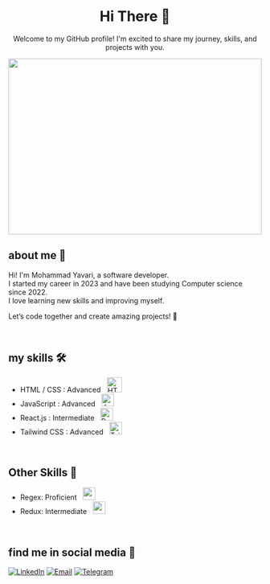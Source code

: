 <h1 align="center">Hi There 👋</h1>
<p align="center">
  Welcome to my GitHub profile! I'm excited to share my journey, skills, and projects with you.
</p>

<img height="350px" width="100%" src="https://cdn-images-1.medium.com/max/859/1*IRFhWNqusUWbTsB1hQXhrQ.gif" alt="">


## about me 📌
Hi! I'm Mohammad Yavari, a software developer. <br>
I started my career in 2023 and have been studying Computer science since 2022. <br>
I love learning new skills and improving myself. 

Let’s code together and create amazing projects! 🌟

<br>

## my skills 🛠️
<ul>
  <li>HTML / CSS : Advanced &nbsp; <img src="https://skillicons.dev/icons?i=html,css" alt="HTML/CSS" width="30" height="30"></li>
  <li>JavaScript : Advanced &nbsp; <img src="https://skillicons.dev/icons?i=js" alt="JavaScript" width="25" height="25"></li>
  <li>React.js : Intermediate &nbsp; <img src="https://skillicons.dev/icons?i=react" alt="React.js" width="25" height="25"></li>
  <li>Tailwind CSS : Advanced &nbsp; <img src="https://skillicons.dev/icons?i=tailwind" alt="Tailwind CSS" width="25" height="25"></li>
</ul>
<br>

<h2>Other Skills 🧰</h2>
<ul>
  <li>Regex: Proficient &nbsp; <img src="https://skillicons.dev/icons?i=regex" alt="regex" width="25" height="25"></li>
  <li>Redux: Intermediate &nbsp; <img src="https://skillicons.dev/icons?i=redux" alt="redux" width="25" height="25"></li>
</ul>
<br>

<!--
## My Projects 🚀
- [Portfolio Website](https://github.com/mmd-yavarii/portfolio) - A personal website showcasing my skills and projects.
- [To-Do App](https://github.com/mmd-yavarii/todo-app) - A simple to-do app using React.js and Tailwind CSS.
<br>
-->

## find me in social media 🔎
<a href="https://www.linkedin.com/in/mmd-yavarii">![LinkedIn](https://img.shields.io/badge/LinkedIn-mmd_yavarii-0A66C2)</a> 
<a href="mailto:mdyavarii@gmail.com">![Email](https://img.shields.io/badge/Email-mdyavarii@gmail.com-0072C6)</a>
<a href="https://t.me/mmd_yavarii">![Telegram](https://img.shields.io/badge/Telegram-mmd_yavarii-0088CC)</a>


